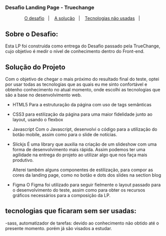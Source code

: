 <h3>Desafio Landing Page - Truechange</h3>

<p align="center">
  <a href="#sobre-o-desafio">O desafio</a>&nbsp;&nbsp;&nbsp;|&nbsp;&nbsp;&nbsp;
  <a href="#solução-do-projeto">A solução</a>&nbsp;&nbsp;&nbsp;|&nbsp;&nbsp;&nbsp;
  <a href="#tecnologias-que-ficaram-sem-ser-usadaso">Tecnologias não usadas</a>&nbsp;&nbsp;&nbsp;|&nbsp;&nbsp;&nbsp;
</p>

## Sobre o Desafio:

Esta LP foi construída como entrega do Desafio passado pela TrueChange, cujo objetivo é medir o nível de conhecimento dentro do Front-end.

## Solução do Projeto

Com o objetivo de chegar o mais próximo do resultado final do teste, optei por usar todas as tecnologias que as quais eu me sinto confortável e obtenho conhecimento no atual momento, onde escolhi as tecnologias que são a base no desenvolvimento web. 
    
    
- HTML5
       Para a estruturação da página com uso de tags semânticas
- CSS3
     para estilização da página para uma maior fidelidade junto ao layout, usando o flexbox
    
- Javascript
    Com o Javascript, desenvolvi o código para a utilização do botão mobile, assim como para o slide de notícias.

- Slickjs
    É uma library que auxilia na criação de um slideshow com uma forma de desenvolvimento mais rápida. Assim podemos ter uma agilidade na entrega do projeto ao utilizar algo que nos faça mais produtivo.

    Alterei também alguns componentes de estilização, para compor as cores da landing page, como no botão e dots dos slides na section blog

- Figma
    O Figma foi utilizado para seguir fielmente o layout passado para o desenvolvimento do teste, assim como para obter os recursos gráficos necessários para a composição da LP.

## tecnologias que ficaram sem ser usadas:

-sass, automatizador de tarefas: devido ao conhecimento não obtido até o presente momento. porém já são visados a estudar.
